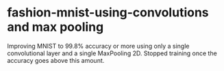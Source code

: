 # fashion-mnist-using-convolutions and max pooling
Improving MNIST to 99.8% accuracy or more using only a single convolutional layer and a single MaxPooling 2D. 
Stopped training once the accuracy goes above this amount. 
